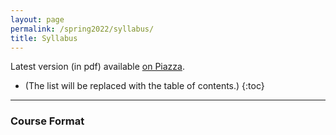 ```yaml
---
layout: page
permalink: /spring2022/syllabus/
title: Syllabus
---
```


Latest version (in pdf) available [on Piazza](https://piazza-syllabus.s3.amazonaws.com/ky4m4bqvk32uf/AdvMMML-Spring2022-Syllabus.pdf?X-Amz-Algorithm=AWS4-HMAC-SHA256&X-Amz-Credential=ASIAR6AWVCBX5VDHRFVN%2F20220121%2Fus-east-1%2Fs3%2Faws4_request&X-Amz-Date=20220121T152432Z&X-Amz-Expires=86400&X-Amz-SignedHeaders=host&X-Amz-Security-Token=IQoJb3JpZ2luX2VjEAQaCXVzLWVhc3QtMSJIMEYCIQC9EPFl7EB1gBbgMiVIQtJl3to6rsMHi2x3xHdrjR9tYQIhAPUG40ESvngk7IfMu3FxP1ornquRFDh%2FnysRYCwIBwbzKvoDCC0QABoMMTMzMTkxNTAzOTgzIgx%2F4HPXnlel1RcJwOwq1wOlDQuSGYQadUfmTUnZ7xvFc%2B7r5El2vlGC8AhbTWwkOdnYwZRASbSAZvSzqUGWhEQRRAWa1wxFCdBRoTZR4ysTdUPuDuJVrbnt%2BN0%2FBx%2FLmwxzUl3m5if%2BE4gjRex9JIKj8%2BK%2B8l%2F%2FiQ%2B79k%2BuB2DqioSn5%2Bb1O95IGCnFB55vgMve6zJGUEe%2FtcNlRW43J7Ylb9UVVDza2HytXt%2BlUyemfMWHcptm1SdatMY3DigrwctvR1UDyhCpUfyqEpS0RMrJgX0ESTCWP8w1ECxwTOexQhqBRhGIM%2BioH89dNwfVac90vNghJ7XHdJvUbaQ4GttQ0Ngyk8CAz4qu%2FSCEBffAh8m2GggsqBKoCsKFdFs29OoRXkssKC07MA%2FiOwc7gCuqVOgU8B%2Fc9lzJpTZvLtSxWaS2hXcuXltlhJfv%2FR%2BWLJ7MMFfKM9sx0UVWgRNuDAOWuIuP%2FEZZPJCcVovmsN7zjjqyB4A1UbUmytPMmKsq4rLYBQmZ4YIgFwSsUjYC3XJ0Dg54xAgCV%2BhCoKeiI2Gur44KMWofonv46JbMODUPIF9m5qkjuMyFuKEtVg83aOBPqCN4IxfFC7bdRKcgd8SBub3x2mwxZN0IUGUFKFDCCUnT6JNvSQswr7yqjwY6pAGGYt%2BcqbObMi9SbUKQgvTm1ak4W6XOO%2F6aZZsIP1Fwo7iz2xotYAvYZXcboqIi0Gx5rjgGxK1yG4zOZqNdip34XhdjKzhq52ifC6AMRI3uNLtQTMvMDUIlS2xLT6IzZnrueqOa%2FwLk6ynAcuLihtkRC67ffdjl5EGzcffxcxpfX5%2B1Gqx9ES5imPVyEcdVTb5lZDaRRV%2Bouwxsj3ROKgXS6YgnWw%3D%3D&X-Amz-Signature=d38d4ec648b30d0d247c4b82f0d62c3d6e0203a7d3ef99e91ebeb3fdcbfbfb99).

* (The list will be replaced with the table of contents.)
{:toc}

***

### Course Format
